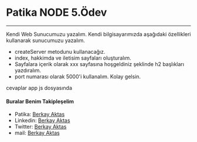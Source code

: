 #  Patika NODE 5.Ödev
***

Kendi Web Sunucumuzu yazalım.
Kendi bilgisayarımızda aşağıdaki özellikleri kullanarak sunucumuzu yazalım.

* createServer metodunu kullanacağız.
* index, hakkimda ve iletisim sayfaları oluşturalım.
* Sayfalara içerik olarak xxx sayfasına hoşgeldiniz şeklinde h2 başlıkları yazdıralım.
* port numarası olarak 5000'i kullanalım.
Kolay gelsin.


cevaplar app js dosyasında


#### Buralar Benim Takipleşelim

* Patika: [Berkay Aktas](https://app.patika.dev/hberkayaktas)
* Linkedin: [Berkay Aktas](https://www.linkedin.com/in/hberkayaktas/)
* Twitter: [Berkay Aktas](https://twitter.com/hberkayaktas)
* mail: [Berkay Aktaş](mailto:hberkayaktas@gmail.com)

